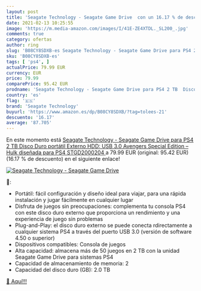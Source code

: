 ```yaml
---
layout: post
title: 'Seagate Technology - Seagate Game Drive  con un 16.17 % de descuento'
date: 2021-02-13 10:25:55
image: 'https://m.media-amazon.com/images/I/41E-ZE4XTDL._SL200_.jpg'
comments: true
category: ofertas
author: ring
slug: 'B08CY8SDXB-es Seagate Technology - Seagate Game Drive para PS4 2 TB...'
sku: 'B08CY8SDXB-es'
tags: [ 'ps4', ]
actualPrice: 79.99 EUR
currency: EUR
price: 79.99
comparePrice: 95.42 EUR
prodname: 'Seagate Technology - Seagate Game Drive para PS4 2 TB  Disco Duro portátil Externo HDD: USB 3.0  Avengers Special Edition – Hulk  diseñada para PS4  STGD2000204 '
country: 'es'
flag: '🇪🇸'
brand: 'Seagate Technology'
buyurl: 'https://www.amazon.es/dp/B08CY8SDXB/?tag=tolees-21'
descuento: '16.17'
average: '87.705'
---
```


En este momento está [Seagate Technology - Seagate Game Drive para PS4 2 TB  Disco Duro portátil Externo HDD: USB 3.0  Avengers Special Edition – Hulk  diseñada para PS4  STGD2000204 ](https://www.amazon.es/dp/B08CY8SDXB/?tag=tolees-21) a 79.99 EUR (original: 95.42 EUR) (16.17 %  de descuento) en el siguiente enlace!

[![Seagate Technology - Seagate Game Drive ](https://m.media-amazon.com/images/I/41E-ZE4XTDL._SL200_.jpg)](https://www.amazon.es/dp/B08CY8SDXB/?tag=tolees-21)

🔎:

- Portátil: fácil configuración y diseño ideal para viajar, para una rápida instalación y jugar fácilmente en cualquier lugar
- Disfruta de juegos sin preocupaciones: complementa tu consola PS4 con este disco duro externo que proporciona un rendimiento y una experiencia de juego sin problemas
- Plug-and-Play: el disco duro externo se puede conecta rdirectamente a cualquier sistema PS4 a través del puerto USB 3.0 (versión de software 4.50 o superior)
- Dispositivos compatibles: Consola de juegos
- Alta capacidad: almacena más de 50 juegos en 2 TB con la unidad Seagate Game Drive para sistemas PS4
- Capacidad de almacenamiento de memoria: 2
- Capacidad del disco duro (GB): 2.0 TB

[🛒 Aquí!!!](https://www.amazon.es/dp/B08CY8SDXB/?tag=tolees-21)
